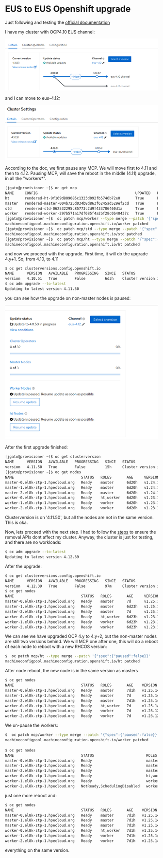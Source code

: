# EUS to EUS Openshift upgrade

Just following and testing the [official documentation](https://docs.openshift.com/container-platform/4.10/updating/preparing-eus-eus-upgrade.html)

I have my cluster with OCP4.10 EUS channel:

![](assets/current-channel.png)

and I can move to eus-4.12:

![](assets/eus-4-12-channel.png)

According to the doc, we first pause any MCP. We will move first to 4.11 and then to 4.12. Pausing MCP, will save the reboot in the middle (4.11) upgrade, in all the "workers*".

```bash
[jgato@provisioner ~]$ oc get mcp
NAME     CONFIG                                             UPDATED   UPDATING   DEGRADED   MACHINECOUNT   READYMACHINECOUNT   UPDATEDMACHINECOUNT   DEGRADEDMACHINECOUNT   AGE
ht       rendered-ht-9f169d809085c1323d092fb5746b72e0       True      False      False      1              1                   1                     0                      6d4h
master   rendered-master-004b725d034b8d863f6245ad529ef2cd   True      False      False      3              3                   3                     0                      6d4h
std      rendered-std-062532295c85773c2d9f433706460d1a      True      False      False      0              0                   0                     0                      6d4h
worker   rendered-worker-297b571a17df085f4a2bf28c0b40437c   True      False      False      2              2                   2                     0                      6d4h
[jgato@provisioner ~]$  oc patch mcp/worker --type merge --patch '{"spec":{"paused":true}}'
machineconfigpool.machineconfiguration.openshift.io/worker patched
[jgato@provisioner ~]$  oc patch mcp/std --type merge --patch '{"spec":{"paused":true}}'
machineconfigpool.machineconfiguration.openshift.io/std patched
[jgato@provisioner ~]$  oc patch mcp/ht --type merge --patch '{"spec":{"paused":true}}'
machineconfigpool.machineconfiguration.openshift.io/ht patched
```

and now we proceed with the upgrade. First time, it will do the upgrade 4.y+1. So, from 4.10, to 4.11

```bash
$ oc get clusterversions.config.openshift.io 
NAME      VERSION   AVAILABLE   PROGRESSING   SINCE   STATUS
version   4.10.51   True        False         6d3h    Cluster version is 4.10.51
$ oc adm upgrade --to-latest
Updating to latest version 4.11.50

```

you can see how the upgrade on non-master nodes is paused:

![](assets/paused-nodes.png)

After the first upgrade finished:

```bash
[jgato@provisioner ~]$ oc get clusterversion 
NAME      VERSION   AVAILABLE   PROGRESSING   SINCE   STATUS
version   4.11.50   True        False         15h     Cluster version is 4.11.50
[jgato@provisioner ~]$ oc get nodes
NAME                               STATUS   ROLES       AGE     VERSION
master-0.el8k-ztp-1.hpecloud.org   Ready    master      6d20h   v1.24.16+6981c04
master-1.el8k-ztp-1.hpecloud.org   Ready    master      6d20h   v1.24.16+6981c04
master-2.el8k-ztp-1.hpecloud.org   Ready    master      6d20h   v1.24.16+6981c04
worker-0.el8k-ztp-1.hpecloud.org   Ready    ht,worker   6d20h   v1.23.12+8a6bfe4
worker-1.el8k-ztp-1.hpecloud.org   Ready    worker      6d20h   v1.23.12+8a6bfe4
worker-2.el8k-ztp-1.hpecloud.org   Ready    worker      6d20h   v1.23.12+8a6bfe4

```

Clusterversion is on '4.11.50', but all the nodes are not in the same version. This is oka.

Now, lets proceed with the next step. I had to follow the [steps](https://access.redhat.com/articles/6955381) to ensure the removal APIs dont affect my cluster. Anyway, the cluster is just for testing, and there are no workloads:

```bash
$ oc adm upgrade --to-latest
Updating to latest version 4.12.39

```

After the upgrade:

```bash
$ oc get clusterversions.config.openshift.io 
NAME      VERSION   AVAILABLE   PROGRESSING   SINCE   STATUS
version   4.12.39   True        False         97m     Cluster version is 4.12.39
$ oc get nodes
NAME                               STATUS   ROLES       AGE     VERSION
master-0.el8k-ztp-1.hpecloud.org   Ready    master      7d      v1.25.14+20cda61
master-1.el8k-ztp-1.hpecloud.org   Ready    master      6d23h   v1.25.14+20cda61
master-2.el8k-ztp-1.hpecloud.org   Ready    master      7d      v1.25.14+20cda61
worker-0.el8k-ztp-1.hpecloud.org   Ready    ht,worker   6d23h   v1.23.12+8a6bfe4
worker-1.el8k-ztp-1.hpecloud.org   Ready    worker      6d23h   v1.23.12+8a6bfe4
worker-2.el8k-ztp-1.hpecloud.org   Ready    worker      6d23h   v1.23.12+8a6bfe4

```

We can see we have upgraded OCP 4.y to 4.y+2, but the non-master nodes are still two versions behind. We will MCP one after one, this will do a reboot of each node to reboot with a new RHCOS version:

```bash
$  oc patch mcp/ht --type merge --patch '{"spec":{"paused":false}}'
machineconfigpool.machineconfiguration.openshift.io/ht patched

```
After node reboot, the new node is in the same version as masters

```bash
$ oc get nodes
NAME                               STATUS   ROLES       AGE    VERSION
master-0.el8k-ztp-1.hpecloud.org   Ready    master      7d1h   v1.25.14+20cda61
master-1.el8k-ztp-1.hpecloud.org   Ready    master      7d     v1.25.14+20cda61
master-2.el8k-ztp-1.hpecloud.org   Ready    master      7d1h   v1.25.14+20cda61
worker-0.el8k-ztp-1.hpecloud.org   Ready    ht,worker   7d     v1.25.14+20cda61
worker-1.el8k-ztp-1.hpecloud.org   Ready    worker      7d     v1.23.12+8a6bfe4
worker-2.el8k-ztp-1.hpecloud.org   Ready    worker      7d     v1.23.12+8a6bfe4

```

We un-pause the workers:
```bash
$  oc patch mcp/worker --type merge --patch '{"spec":{"paused":false}}'
machineconfigpool.machineconfiguration.openshift.io/worker patched

$ oc get nodes 
NAME                               STATUS                        ROLES       AGE    VERSION
master-0.el8k-ztp-1.hpecloud.org   Ready                         master      7d1h   v1.25.14+20cda61
master-1.el8k-ztp-1.hpecloud.org   Ready                         master      7d1h   v1.25.14+20cda61
master-2.el8k-ztp-1.hpecloud.org   Ready                         master      7d1h   v1.25.14+20cda61
worker-0.el8k-ztp-1.hpecloud.org   Ready                         ht,worker   7d1h   v1.25.14+20cda61
worker-1.el8k-ztp-1.hpecloud.org   Ready                         worker      7d1h   v1.25.14+20cda61
worker-2.el8k-ztp-1.hpecloud.org   NotReady,SchedulingDisabled   worker      7d1h   v1.23.12+8a6bfe4


```

just one more reboot and:

```bash
$ oc get nodes 
NAME                               STATUS   ROLES       AGE    VERSION
master-0.el8k-ztp-1.hpecloud.org   Ready    master      7d1h   v1.25.14+20cda61
master-1.el8k-ztp-1.hpecloud.org   Ready    master      7d1h   v1.25.14+20cda61
master-2.el8k-ztp-1.hpecloud.org   Ready    master      7d1h   v1.25.14+20cda61
worker-0.el8k-ztp-1.hpecloud.org   Ready    ht,worker   7d1h   v1.25.14+20cda61
worker-1.el8k-ztp-1.hpecloud.org   Ready    worker      7d1h   v1.25.14+20cda61
worker-2.el8k-ztp-1.hpecloud.org   Ready    worker      7d1h   v1.25.14+20cda61

```

everything on the same version.